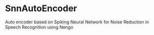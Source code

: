 # SnnAutoEncoder
Auto encoder based on Spiking Neural Network for Noise Reduction in Speech Recognition using Nengo
